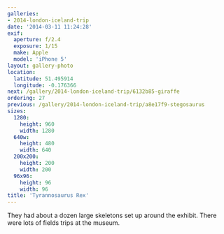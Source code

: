```yaml
---
galleries:
- 2014-london-iceland-trip
date: '2014-03-11 11:24:28'
exif:
  aperture: f/2.4
  exposure: 1/15
  make: Apple
  model: 'iPhone 5'
layout: gallery-photo
location:
  latitude: 51.495914
  longitude: -0.176366
next: /gallery/2014-london-iceland-trip/6132b85-giraffe
ordering: 27
previous: /gallery/2014-london-iceland-trip/a8e17f9-stegosaurus
sizes:
  1280:
    height: 960
    width: 1280
  640w:
    height: 480
    width: 640
  200x200:
    height: 200
    width: 200
  96x96:
    height: 96
    width: 96
title: 'Tyrannosaurus Rex'
---
```


They had about a dozen large skeletons set up around the exhibit. There were lots of fields trips at the museum.
